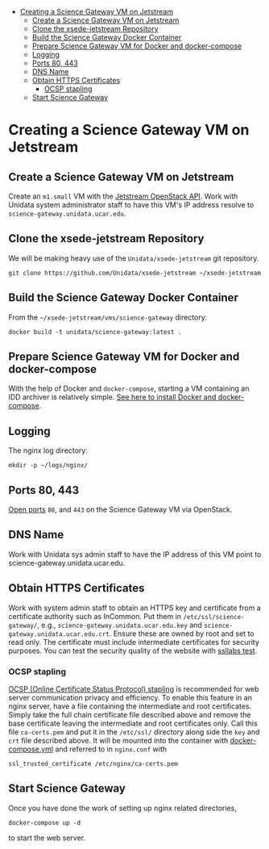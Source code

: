 - [Creating a Science Gateway VM on Jetstream](#h-49CACBE8)
  - [Create a Science Gateway VM on Jetstream](#h-593C3161)
  - [Clone the xsede-jetstream Repository](#h-1EA54D54)
  - [Build the Science Gateway Docker Container](#h-4A66EE99)
  - [Prepare Science Gateway VM for Docker and docker-compose](#h-D311EB0F)
  - [Logging](#h-7FF2F781)
  - [Ports 80, 443](#h-5BF405FC)
  - [DNS Name](#h-F47D384F)
  - [Obtain HTTPS Certificates](#h-CE6457C8)
    - [OCSP stapling](#h-A7B71EC8)
  - [Start Science Gateway](#h-B30CBDF8)



<a id="h-49CACBE8"></a>

# Creating a Science Gateway VM on Jetstream


<a id="h-593C3161"></a>

## Create a Science Gateway VM on Jetstream

Create an `m1.small` VM with the [Jetstream OpenStack API](../../openstack/readme.md). Work with Unidata system administrator staff to have this VM's IP address resolve to `science-gateway.unidata.ucar.edu`.


<a id="h-1EA54D54"></a>

## Clone the xsede-jetstream Repository

We will be making heavy use of the `Unidata/xsede-jetstream` git repository.

```shell
git clone https://github.com/Unidata/xsede-jetstream ~/xsede-jetstream
```


<a id="h-4A66EE99"></a>

## Build the Science Gateway Docker Container

From the `~/xsede-jetstream/vms/science-gateway` directory:

```shell
docker build -t unidata/science-gateway:latest .
```


<a id="h-D311EB0F"></a>

## Prepare Science Gateway VM for Docker and docker-compose

With the help of Docker and `docker-compose`, starting a VM containing an IDD archiver is relatively simple. [See here to install Docker and docker-compose](../../vm-init-readme.md).


<a id="h-7FF2F781"></a>

## Logging

The nginx log directory:

```shell
mkdir -p ~/logs/nginx/
```


<a id="h-5BF405FC"></a>

## Ports 80, 443

[Open ports](../../openstack/readme.md) `80`, and `443` on the Science Gateway VM via OpenStack.


<a id="h-F47D384F"></a>

## DNS Name

Work with Unidata sys admin staff to have the IP address of this VM point to science-gateway.unidata.ucar.edu.


<a id="h-CE6457C8"></a>

## Obtain HTTPS Certificates

Work with system admin staff to obtain an HTTPS key and certificate from a certificate authority such as InCommon. Put them in `/etc/ssl/science-gateway/`, e.g., `science-gateway.unidata.ucar.edu.key` and `science-gateway.unidata.ucar.edu.crt`. Ensure these are owned by root and set to read only. The certificate must include intermediate certificates for security purposes. You can test the security quality of the website with [ssllabs test](https://www.ssllabs.com/ssltest/).


<a id="h-A7B71EC8"></a>

### OCSP stapling

[OCSP (Online Certificate Status Protocol) stapling](https://en.wikipedia.org/wiki/OCSP_stapling) is recommended for web server communication privacy and efficiency. To enable this feature in an nginx server, have a file containing the intermediate and root certificates. Simply take the full chain certificate file described above and remove the base certificate leaving the intermediate and root certificates only. Call this file `ca-certs.pem` and put it in the `/etc/ssl/` directory along side the `key` and `crt` file described above. It will be mounted into the container with [docker-compose.yml](../../../vms/science-gateway/docker-compose.yml) and referred to in `nginx.conf` with

```fundamental
ssl_trusted_certificate /etc/nginx/ca-certs.pem
```


<a id="h-B30CBDF8"></a>

## Start Science Gateway

Once you have done the work of setting up nginx related directories,

```shell
docker-compose up -d
```

to start the web server.
